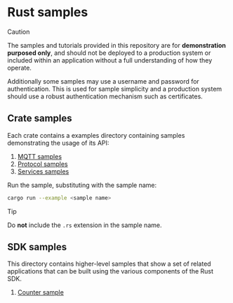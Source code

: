 # Rust samples

> [!CAUTION]
>
> The samples and tutorials provided in this repository are for **demonstration purposed only**, and should not be deployed to a production system or included within an application without a full understanding of how they operate.
>
> Additionally some samples may use a username and password for authentication. This is used for sample simplicity and a production system should use a robust authentication mechanism such as certificates.

## Crate samples

Each crate contains a examples directory containing samples demonstrating the usage of its API:

1. [MQTT samples](/rust/azure_iot_operations_mqtt/examples)
1. [Protocol samples](/rust/azure_iot_operations_protocol/examples)
1. [Services samples](/rust/azure_iot_operations_services/examples)

Run the sample, substituting with the sample name:

```bash
cargo run --example <sample name>
```

> [!TIP]
> Do **not** include the `.rs` extension in the sample name.

## SDK samples

This directory contains higher-level samples that show a set of related applications that can be built using the various components of the Rust SDK.

1. [Counter sample](counter)

